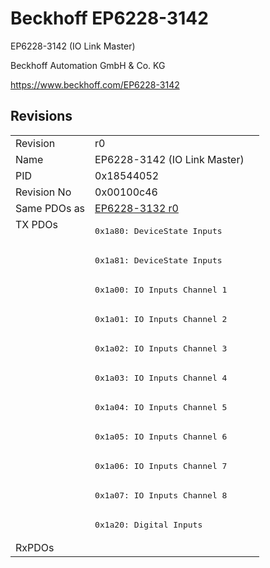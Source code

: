 # Beckhoff EP6228-3142

EP6228-3142 (IO Link Master)

Beckhoff Automation GmbH & Co. KG

https://www.beckhoff.com/EP6228-3142

## Revisions
<table>
<tr>
<td>Revision</td>
<td>r0</td>
</tr>
<tr>
<td>Name</td>
<td>EP6228-3142 (IO Link Master)</td>
</tr>
<tr>
<td>PID</td>
<td>0x18544052</td>
</tr>
<tr>
<td>Revision No</td>
<td>0x00100c46</td>
</tr>
<tr>
<td>Same PDOs as</td>
<td><a href="EP6228-3132.md">EP6228-3132 r0</a></td>
</tr>
<tr>
<td rowspan=11 valign=top>TX PDOs</td>
<td><pre>0x1a80: DeviceState Inputs</pre></td>
<td></td>
</tr>
<tr>
<td><pre>0x1a81: DeviceState Inputs</pre></td>
</tr>
<tr>
<td><pre>0x1a00: IO Inputs Channel 1</pre></td>
</tr>
<tr>
<td><pre>0x1a01: IO Inputs Channel 2</pre></td>
</tr>
<tr>
<td><pre>0x1a02: IO Inputs Channel 3</pre></td>
</tr>
<tr>
<td><pre>0x1a03: IO Inputs Channel 4</pre></td>
</tr>
<tr>
<td><pre>0x1a04: IO Inputs Channel 5</pre></td>
</tr>
<tr>
<td><pre>0x1a05: IO Inputs Channel 6</pre></td>
</tr>
<tr>
<td><pre>0x1a06: IO Inputs Channel 7</pre></td>
</tr>
<tr>
<td><pre>0x1a07: IO Inputs Channel 8</pre></td>
</tr>
<tr>
<td><pre>0x1a20: Digital Inputs</pre></td>
</tr>
<tr>
<td>RxPDOs</td>
<td></td>
</tr>
</table>

